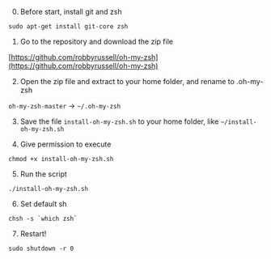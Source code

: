 0) Before start, install git and zsh

`sudo apt-get install git-core zsh`


1) Go to the repository and download the zip file

[https://github.com/robbyrussell/oh-my-zsh](https://github.com/robbyrussell/oh-my-zsh)


2) Open the zip file and extract to your home folder, and rename to .oh-my-zsh

`oh-my-zsh-master` -> `~/.oh-my-zsh`

3) Save the file `install-oh-my-zsh.sh` to your home folder, like `~/install-oh-my-zsh.sh`

4) Give permission to execute

`chmod +x install-oh-my-zsh.sh`

5) Run the script

`./install-oh-my-zsh.sh`

6) Set default sh

```
chsh -s `which zsh`
```

7) Restart!

`sudo shutdown -r 0`
